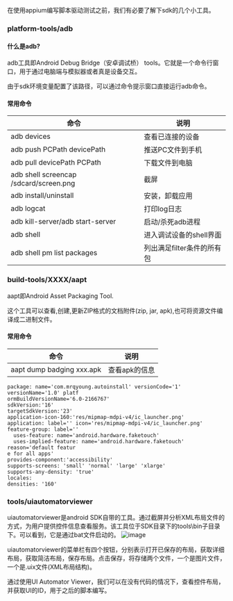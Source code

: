 在使用appium编写脚本驱动测试之前，我们有必要了解下sdk的几个小工具。

### platform-tools/adb 
#### 什么是adb?
adb工具即Android Debug Bridge（安卓调试桥） tools。它就是一个命令行窗口，用于通过电脑端与模拟器或者真是设备交互。

由于sdk环境变量配置了该路径，可以通过命令提示窗口直接运行adb命令。

#### 常用命令
命令 | 说明
---|---
adb devices | 查看已连接的设备
adb push PCPath devicePath | 推送PC文件到手机
adb pull devicePath PCPath | 下载文件到电脑
adb shell screencap /sdcard/screen.png | 截屏
adb install/uninstall  | 安装，卸载应用
adb logcat | 打印log日志
adb kill-server/adb start-server  | 启动/杀死adb进程
adb shell | 进入调试设备的shell界面
adb shell pm list packages <Filter> |   列出满足filter条件的所有包

### build-tools/XXXX/aapt
aapt即Android Asset Packaging Tool.

这个工具可以查看,创建,更新ZIP格式的文档附件(zip, jar, apk),也可将资源文件编译成二进制文件。

#### 常用命令
命令 | 说明
---|---
aapt dump badging xxx.apk | 查看apk的信息

```
package: name='com.mrqyoung.autoinstall' versionCode='1' versionName='1.0' platf
ormBuildVersionName='6.0-2166767'
sdkVersion:'16'
targetSdkVersion:'23'
application-icon-160:'res/mipmap-mdpi-v4/ic_launcher.png'
application: label='' icon='res/mipmap-mdpi-v4/ic_launcher.png'
feature-group: label=''
  uses-feature: name='android.hardware.faketouch'
  uses-implied-feature: name='android.hardware.faketouch' reason='default featur
e for all apps'
provides-component:'accessibility'
supports-screens: 'small' 'normal' 'large' 'xlarge'
supports-any-density: 'true'
locales:
densities: '160'

```

### tools/uiautomatorviewer
uiautomatorviewer是android SDK自带的工具。通过截屏并分析XML布局文件的方式，为用户提供控件信息查看服务。该工具位于SDK目录下的tools\bin子目录下。可以看到，它是通过bat文件启动的。
![image](https://img-blog.csdn.net/20171016231634801?watermark/2/text/aHR0cDovL2Jsb2cuY3Nkbi5uZXQvZGFpaHVpbWFvemlkZXJlbg==/font/5a6L5L2T/fontsize/400/fill/I0JBQkFCMA==/dissolve/70/gravity/SouthEast)


uiautomatorviewer的菜单栏有四个按钮，分别表示打开已保存的布局，获取详细布局，获取简洁布局，保存布局。点击保存，将存储两个文件，一个是图片文件，一个是.uix文件(XML布局结构)。

通过使用UI Automator Viewer，我们可以在没有代码的情况下，查看控件布局，并获取UI的ID，用于之后的脚本编写。